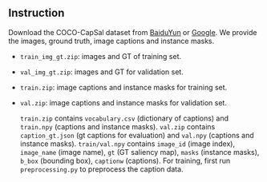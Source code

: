 ## Instruction
  Download the COCO-CapSal dataset from [BaiduYun](https://pan.baidu.com/s/1iU8A-RII7rvOG9KHz5Dysg) or [Google](). We provide the images, ground truth, image captions and instance masks.
* `train_img_gt.zip`: images and GT of training set.
* `val_img_gt.zip`: images and GT for validation set.
* `train.zip`: image captions and instance masks for training set.
* `val.zip`: image captions and instance masks for validation set.

  `train.zip` contains `vocabulary.csv` (dictionary of captions) and `train.npy` (captions and instance masks). 
  `val.zip` contains `caption_gt.json` (gt captions for evaluation) and `val.npy` (captions and instance masks). 
  `train/val.npy` contains `image_id` (image index), `image_name` (image name), `gt` (GT saliency map), `masks` (instance masks), `b_box` (bounding box), `captionw` (captions).
  For training, first run `preprocessing.py` to preprocess the caption data.
